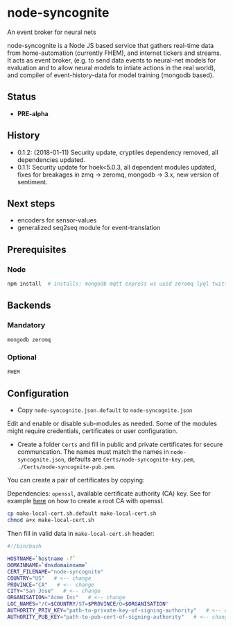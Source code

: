 # node-syncognite

An event broker for neural nets

node-syncognite is a Node JS based service that gathers real-time data from home-automation (currently FHEM), and internet tickers and streams. It acts as event broker, (e.g. to send data events to neural-net models for evaluation and to allow neural models to intiate actions in the real world), and compiler of event-history-data for model training (mongodb based).

## Status

* **PRE-alpha**

## History

* 0.1.2: (2018-01-11) Security update, cryptiles dependency removed, all dependencies updated.
* 0.1.1: Security update for hoek<5.0.3, all dependent modules updated, fixes for breakages in zmq -> zeromq, mongodb -> 3.x, new version of sentiment.

## Next steps

* encoders for sensor-values
* generalized seq2seq module for event-translation

## Prerequisites

### Node

```bash
npm install  # installs: mongodb mqtt express ws uuid zeromq lyql twitter sentiment
```

## Backends

### Mandatory

```bash
mongodb zeromq
```

### Optional

```bash
FHEM
```

## Configuration

* Copy `node-syncognite.json.default` to `node-syncognite.json`

Edit and enable or disable sub-modules as needed. Some of the modules might require credentials, certificates or user configuration.

* Create a folder `Certs` and fill in public and private certificates for secure communcation. The names must match the names in `node-syncognite.json`, defaults are `Certs/node-syncognite-key.pem`, `./Certs/node-syncognite-pub.pem`. 

You can create a pair of certificates by copying:

Dependencies: `openssl`, available certificate authority (CA) key. See for example [here](https://gist.github.com/fntlnz/cf14feb5a46b2eda428e000157447309) on how to create a root CA with openssl.

```bash
cp make-local-cert.sh.default make-local-cert.sh
chmod a+x make-local-cert.sh
```

Then fill in valid data in `make-local-cert.sh` header:

```bash
#!/bin/bash

HOSTNAME=`hostname -f`
DOMAINNAME=`dnsdomainname`
CERT_FILENAME="node-syncognite"
COUNTRY="US"   # <-- change
PROVINCE="CA"   # <-- change
CITY="San Jose"   # <-- change
ORGANISATION="Acme Inc"   # <-- change
LOC_NAMES="/C=$COUNTRY/ST=$PROVINCE/O=$ORGANISATION"
AUTHORITY_PRIV_KEY="path-to-private-key-of-signing-authority"   # <-- change, CA priv key
AUTHORITY_PUB_KEY="path-to-pub-cert-of-signing-authority"   # <-- change, CA pub key
```
